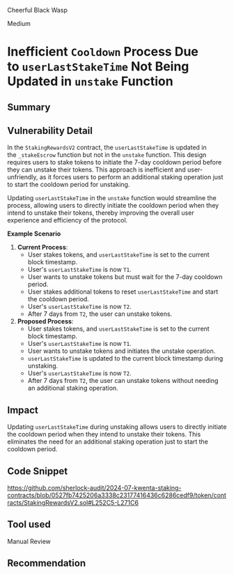Cheerful Black Wasp

Medium

# Inefficient `Cooldown` Process Due to `userLastStakeTime` Not Being Updated in `unstake` Function

## Summary

## Vulnerability Detail

In the `StakingRewardsV2` contract, the `userLastStakeTime` is updated in the `_stakeEscrow` function but not in the `unstake` function. This design requires users to stake tokens to initiate the 7-day cooldown period before they can unstake their tokens. This approach is inefficient and user-unfriendly, as it forces users to perform an additional staking operation just to start the cooldown period for unstaking.

Updating `userLastStakeTime` in the `unstake` function would streamline the process, allowing users to directly initiate the cooldown period when they intend to unstake their tokens, thereby improving the overall user experience and efficiency of the protocol.

 **Example Scenario**

1. **Current Process**:
    - User stakes tokens, and `userLastStakeTime` is set to the current block timestamp.
    - User's `userLastStakeTime` is now `T1`.
    - User wants to unstake tokens but must wait for the 7-day cooldown period.
    - User stakes additional tokens to reset `userLastStakeTime` and start the cooldown period.
    - User's `userLastStakeTime` is now `T2`.
    - After 7 days from `T2`, the user can unstake tokens.
2. **Proposed Process**:
    - User stakes tokens, and `userLastStakeTime` is set to the current block timestamp.
    - User's `userLastStakeTime` is now `T1`.
    - User wants to unstake tokens and initiates the unstake operation.
    - `userLastStakeTime` is updated to the current block timestamp during unstaking.
    - User's `userLastStakeTime` is now `T2`.
    - After 7 days from `T2`, the user can unstake tokens without needing an additional staking operation.

## Impact

Updating `userLastStakeTime` during unstaking allows users to directly initiate the cooldown period when they intend to unstake their tokens. This eliminates the need for an additional staking operation just to start the cooldown period.

## Code Snippet

https://github.com/sherlock-audit/2024-07-kwenta-staking-contracts/blob/0527fb7425206a3338c23177416436c6286cedf9/token/contracts/StakingRewardsV2.sol#L252C5-L271C6

## Tool used

Manual Review

## Recommendation